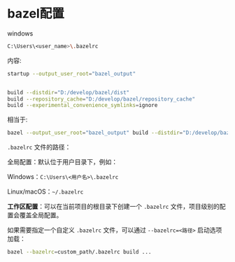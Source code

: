 # bazel配置



windows

```bash
C:\Users\<user_name>\.bazelrc
```

内容:

```bash
startup --output_user_root="bazel_output"


build --distdir="D:/develop/bazel/dist"
build --repository_cache="D:/develop/bazel/repository_cache"
build --experimental_convenience_symlinks=ignore
```



相当于:

```bash
bazel --output_user_root="bazel_output" build --distdir="D:/develop/bazel/dist" --repository_cache="D:/develop/bazel/repository_cache" --experimental_convenience_symlinks=ignore xxx
```



`.bazelrc` 文件的路径：

全局配置：默认位于用户目录下，例如：

Windows：`C:\Users\<用户名>\.bazelrc`

Linux/macOS：`~/.bazelrc`



**工作区配置**：可以在当前项目的根目录下创建一个 `.bazelrc` 文件，项目级别的配置会覆盖全局配置。

如果需要指定一个自定义 `.bazelrc` 文件，可以通过 `--bazelrc=<路径>` 启动选项加载：

```bash
bazel --bazelrc=custom_path/.bazelrc build ...
```
